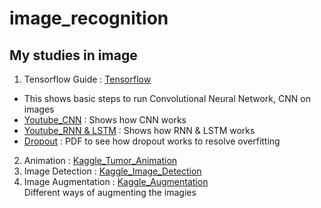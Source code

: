 # image_recognition

## My studies in image  
1. Tensorflow Guide : [Tensorflow][Tensorflow] <br/>
- This shows basic steps to run Convolutional Neural Network, CNN on images
- [Youtube_CNN][Youtube_CNN] : Shows how CNN works
- [Youtube_RNN & LSTM][Youtube_RNN&LSTM] : Shows how RNN & LSTM works
- [Dropout][Dropout] : PDF to see how dropout works to resolve overfitting


2. Animation : [Kaggle_Tumor_Animation][Kaggle_Tumor] <br/>
3. Image Detection : [Kaggle_Image_Detection][Kaggle_Image_Detection]
4. Image Augmentation : [Kaggle_Augmentation][Kaggle_Augmentation] <br/>
Different ways of augmenting the imagies


[Tensorflow]:https://www.tensorflow.org/tutorials/images/cnn
[Dropout]:https://jmlr.org/papers/volume15/srivastava14a.old/srivastava14a.pdf
[Kaggle_Tumor]:https://www.kaggle.com/ihelon/brain-tumor-eda-with-animations-and-modeling
[Kaggle_Image_Detection]:https://www.kaggle.com/jpmiller/open-images-eda
[Kaggle_Augmentation]:https://www.kaggle.com/praveengovi/plant-pathology-detail-eda-pytorch
[Youtube_CNN]:https://www.youtube.com/watch?v=FmpDIaiMIeA&ab_channel=BrandonRohrer
[Youtube_RNN&LSTM]:https://www.youtube.com/watch?v=WCUNPb-5EYI&ab_channel=BrandonRohrer
